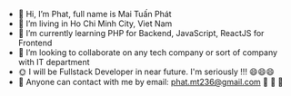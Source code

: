 - 👋 Hi, I’m Phat, full name is Mai Tuấn Phát
- 👀 I’m living in Ho Chi Minh City, Viet Nam
- 🌱 I’m currently learning PHP for Backend, JavaScript, ReactJS for Frontend  
- 💞️ I’m looking to collaborate on any tech company or sort of company with IT department
- :sun_with_face: I will be Fullstack Developer in near future. I'm seriously !!! 😄😄😄 
- :email: Anyone can contact with me by email: phat.mt236@gmail.com :mega: :mega: :mega: 

<!---
TuanPhat236/TuanPhat236 is a ✨ special ✨ repository because its `README.md` (this file) appears on your GitHub profile.
You can click the Preview link to take a look at your changes.
--->
